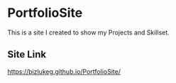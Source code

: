 # PortfolioSite
This is a site I created to show my Projects and Skillset.

## Site Link
 https://bizlukeg.github.io/PortfolioSite/